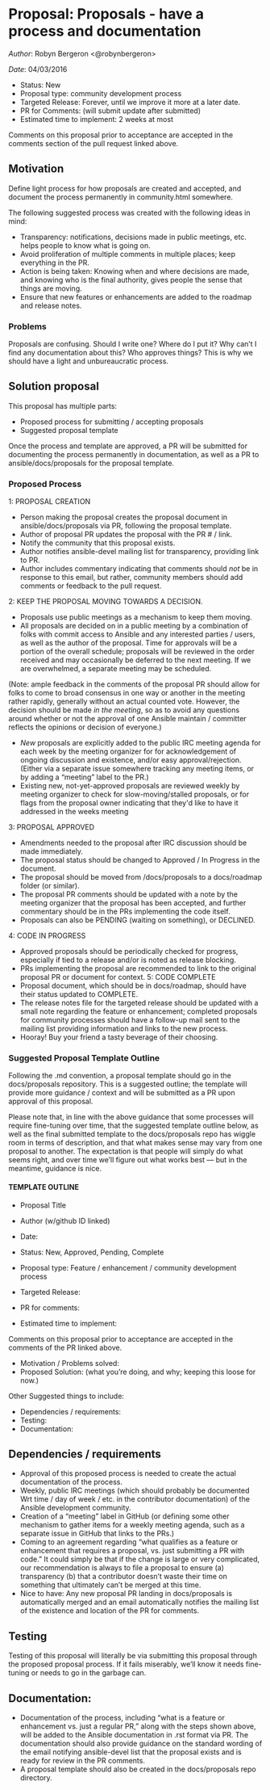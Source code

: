 # Proposal: Proposals - have a process and documentation

*Author*: Robyn Bergeron <@robynbergeron>

*Date*: 04/03/2016

- Status: New
- Proposal type: community development process
- Targeted Release: Forever, until we improve it more at a later date.
- PR for Comments: (will submit update after submitted)
- Estimated time to implement: 2 weeks at most

Comments on this proposal prior to acceptance are accepted in the comments section of the pull request linked above.

## Motivation
Define light process for how proposals are created and accepted, and document the process permanently in community.html somewhere.

The following suggested process was created with the following ideas in mind:
- Transparency: notifications, decisions made in public meetings, etc. helps people to know what is going on.
- Avoid proliferation of multiple comments in multiple places; keep everything in the PR.
- Action is being taken: Knowing when and where decisions are made, and knowing who is the final authority, gives people the sense that things are moving.
- Ensure that new features or enhancements are added to the roadmap and release notes.

### Problems
Proposals are confusing. Should I write one? Where do I put it? Why can’t I find any documentation about this? Who approves things? This is why we should have a light and unbureaucratic process.

## Solution proposal
This proposal has multiple parts:
- Proposed process for submitting / accepting proposals
- Suggested proposal template

Once the process and template are approved, a PR will be submitted for documenting the process permanently in documentation, as well as a PR to ansible/docs/proposals for the proposal template.

### Proposed Process
1: PROPOSAL CREATION
- Person making the proposal creates the proposal document in ansible/docs/proposals via PR, following the proposal template.
- Author of proposal PR updates the proposal with the PR # / link.
- Notify the community that this proposal exists.
- Author notifies ansible-devel mailing list for transparency, providing link to PR.
- Author includes commentary indicating that comments should *not* be in response to this email, but rather, community members should add comments or feedback to the pull request.

2: KEEP THE PROPOSAL MOVING TOWARDS A DECISION.
- Proposals use public meetings as a mechanism to keep them moving.
- All proposals are decided on in a public meeting by a combination of folks with commit access to Ansible and any interested parties / users, as well as the author of the proposal. Time for approvals will be a portion of the overall schedule; proposals will be reviewed in the order received and may occasionally be deferred to the next meeting. If we are overwhelmed, a separate meeting may be scheduled.

(Note: ample feedback in the comments of the proposal PR should allow for folks to come to broad consensus in one way or another in the meeting rather rapidly, generally without an actual counted vote. However, the decision should be made *in the meeting*, so as to avoid any questions around whether or not the approval of one Ansible maintain / committer reflects the opinions or decision of everyone.)

- *New* proposals are explicitly added to the public IRC meeting agenda for each week by the meeting organizer for for acknowledgement of ongoing discussion and existence, and/or easy approval/rejection. (Either via a separate issue somewhere tracking any meeting items, or by adding a “meeting” label to the PR.)
- Existing new, not-yet-approved proposals are reviewed weekly by meeting organizer to check for slow-moving/stalled proposals, or for flags from the proposal owner indicating that they'd like to have it addressed in the weeks meeting

3: PROPOSAL APPROVED
- Amendments needed to the proposal after IRC discussion should be made immediately.
- The proposal status should be changed to Approved / In Progress in the document.
- The proposal should be moved from /docs/proposals to a docs/roadmap folder (or similar).
- The proposal PR comments should be updated with a note by the meeting organizer that the proposal has been accepted, and further commentary should be in the PRs implementing the code itself.
- Proposals can also be PENDING (waiting on something), or DECLINED. 

4: CODE IN PROGRESS
- Approved proposals should be periodically checked for progress, especially if tied to a release and/or is noted as release blocking.
- PRs implementing the proposal are recommended to link to the original proposal PR or document for context.
5: CODE COMPLETE
- Proposal document, which should be in docs/roadmap, should have their status updated to COMPLETE.
- The release notes file for the targeted release should be updated with a small note regarding the feature or enhancement; completed proposals for community processes should have a follow-up mail sent to the mailing list providing information and links to the new process.
- Hooray! Buy your friend a tasty beverage of their choosing.

### Suggested Proposal Template Outline
Following the .md convention, a proposal template should go in the docs/proposals repository. This is a suggested outline; the template will provide more guidance / context and will be submitted as a PR upon approval of this proposal.

Please note that, in line with the above guidance that some processes will require fine-tuning over time, that the suggested template outline below, as well as the final submitted template to the docs/proposals repo has wiggle room in terms of description, and that what makes sense may vary from one proposal to another. The expectation is that people will simply do what seems right, and over time we’ll figure out what works best — but in the meantime, guidance is nice.

#### TEMPLATE OUTLINE
- Proposal Title
- Author (w/github ID linked)
- Date:

- Status: New, Approved, Pending, Complete
- Proposal type: Feature  / enhancement / community development process
- Targeted Release:
- PR for comments:
- Estimated time to implement:

Comments on this proposal prior to acceptance are accepted in the comments of the PR linked above.

- Motivation / Problems solved:
- Proposed Solution: (what you’re doing, and why; keeping this loose for now.)

Other Suggested things to include:
- Dependencies / requirements:
- Testing:
- Documentation:

## Dependencies / requirements

- Approval of this proposed process is needed to create the actual documentation of the process.
- Weekly, public IRC meetings (which should probably be documented Wrt time / day of week / etc. in the contributor documentation) of the Ansible development community.
- Creation of a “meeting” label in GitHub (or defining some other mechanism to gather items for a weekly meeting agenda, such as a separate issue in GitHub that links to the PRs.)
- Coming to an agreement regarding “what qualifies as a feature or enhancement that requires a proposal, vs. just submitting a PR with code.” It could simply be that if the change is large or very complicated, our recommendation is always to file a proposal to ensure (a) transparency (b) that a contributor doesn’t waste their time on something that ultimately can’t be merged at this time.
- Nice to have: Any new proposal PR landing in docs/proposals is automatically merged and an email automatically notifies the mailing list of the existence and location of the PR for comments.

## Testing

Testing of this proposal will literally be via submitting this proposal through the proposed proposal process. If it fails miserably, we’ll know it needs fine-tuning or needs to go in the garbage can.

## Documentation:

- Documentation of the process, including “what is a feature or enhancement vs. just a regular PR,” along with the steps shown above, will be added to the Ansible documentation in .rst format via PR.  The documentation should also provide guidance on the standard wording of the email notifying ansible-devel list that the proposal exists and is ready for review in the PR comments.
- A proposal template should also be created in the docs/proposals repo directory.
